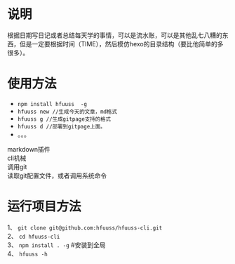 # 说明
根据日期写日记或者总结每天学的事情，可以是流水账，可以是其他乱七八糟的东西，但是一定要根据时间（TIME），然后模仿hexo的目录结构（要比他简单的多很多）。

# 使用方法 
* `npm install hfuuss  -g`    
* `hfuuss new //生成今天的文章，md格式`     
* `hfuuss g //生成gitpage支持的格式`   
* `hfuuss d //部署到gitpage上面。`  
*  。。。

markdown插件   
cli机械  
调用git  
读取git配置文件，或者调用系统命令
# 运行项目方法
1、 `git clone git@github.com:hfuuss/hfuuss-cli.git`   
2、 `cd hfuuss-cli`   
3、 `npm install . -g` #安装到全局   
4、 `hfuuss -h`
